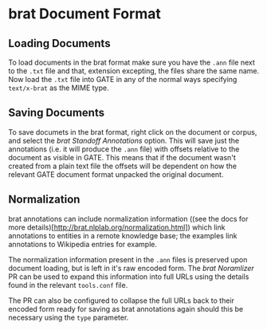 # brat Document Format

## Loading Documents

To load documents in the brat format make sure you have the `.ann` file next to
the `.txt` file and that, extension excepting, the files share the same name.
Now load the `.txt` file into GATE in any of the normal ways specifying
`text/x-brat` as the MIME type.


## Saving Documents

To save documets in the brat format, right click on the document or corpus, and
select the _brat Standoff Annotations_ option. This will save just the
annotations (i.e. it will produce the `.ann` file) with offsets relative to the
document as visible in GATE. This means that if the document wasn't created
from a plain text file the offsets will be dependent on how the relevant GATE
document format unpacked the original document.

## Normalization

brat annotations can include normalization information ((see the docs for more
details)[http://brat.nlplab.org/normalization.html]) which link annotations
to entities in a remote knowledge base; the examples link annotations to
Wikipedia entries for example.

The normalization information present in the `.ann` files is preserved upon
document loading, but is left in it's raw encoded form. The *brat Noramlizer*
PR can be used to expand this information into full URLs using the details
found in the relevant `tools.conf` file.

The PR can also be configured to collapse the full URLs back to their encoded
form ready for saving as brat annotations again should this be necessary using
the `type` parameter.
